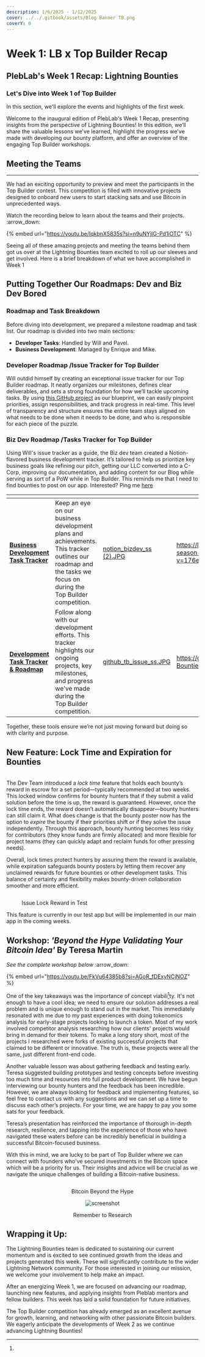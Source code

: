```yaml
---
description: 1/6/2025 - 1/12/2025
cover: ../../.gitbook/assets/Blog Banner TB.png
coverY: 0
---
```


# Week 1: LB x Top Builder Recap

## PlebLab's Week 1 Recap: Lightning Bounties

### Let's Dive into Week 1 of Top Builder

In this section, we'll explore the events and highlights of the first week.

Welcome to the inaugural edition of PlebLab's Week 1 Recap, presenting insights from the perspective of Lightning Bounties! In this edition, we’ll share the valuable lessons we've learned, highlight the progress we've made with developing our bounty platform, and offer an overview of the engaging Top Builder workshops.

## Meeting the Teams

***

We had an exciting opportunity to preview and meet the participants in the Top Builder contest. This competition is filled with innovative projects designed to onboard new users to start stacking sats and use Bitcoin in unprecedented ways.

Watch the recording below to learn about the teams and their projects. :arrow\_down:

{% embed url="https://youtu.be/IqkbnX5835s?si=n9uNYjIG-Pd1iOTC" %}

Seeing all of these amazing projects and meeting the teams behind them got us over at the Lightning Bounties team excited to roll up our sleeves and get involved. Here is a brief breakdown of what we have accomplished in Week 1

## Putting Together Our Roadmaps: Dev and Biz Dev Bored

### Roadmap and Task Breakdown&#x20;

Before diving into development, we prepared a milestone roadmap and task list. Our roadmap is divided into two main sections:

* **Developer Tasks**: Handled by Will and Pavel.
* **Business Development**: Managed by Enrique and Mike.

### Developer Roadmap /Issue Tracker for Top Builder&#x20;

Will outdid himself by creating an exceptional issue tracker for our Top Builder roadmap. It neatly organizes our milestones, defines clear deliverables, and sets a strong foundation for how we’ll tackle upcoming tasks. By using [this GitHub project](https://github.com/orgs/Lightning-Bounties/projects/2/views/1) as our blueprint, we can easily pinpoint priorities, assign responsibilities, and track progress in real-time. This level of transparency and structure ensures the entire team stays aligned on what needs to be done when it needs to be done, and who is responsible for each piece of the puzzle.

### Biz Dev Roadmap /Tasks Tracker for Top Builder

Using Will's issue tracker as a guide, the Biz dev team created a Notion-flavored business development tracker. It’s tailored to help us prioritize key business goals like refining our pitch, getting our LLC converted into a C-Corp, improving our documentation, and adding content for our Blog while serving as sort of a PoW while in Top Builder. This reminds me that I need to find bounties to post on our app. Interested? Ping me [here ](mailto:mike@lightningbounties.com)&#x20;



<table data-card-size="large" data-column-title-hidden data-view="cards" data-full-width="false"><thead><tr><th></th><th></th><th data-hidden data-card-cover data-type="files"></th><th data-hidden data-card-target data-type="content-ref"></th></tr></thead><tbody><tr><td><a href="https://lb-bizdev.notion.site/topbuilder-season-2?v=176e1fe7ce6b8168b785000c4c58ed88"><strong>Business Development Task Tracker</strong></a></td><td>Keep an eye on our business development plans and achievements. This tracker outlines our roadmap and the tasks we focus on during the Top Builder competition.  </td><td><a href="../../.gitbook/assets/notion_bizdev_ss (2).JPG">notion_bizdev_ss (2).JPG</a></td><td><a href="https://lb-bizdev.notion.site/topbuilder-season-2?v=176e1fe7ce6b8168b785000c4c58ed88">https://lb-bizdev.notion.site/topbuilder-season-2?v=176e1fe7ce6b8168b785000c4c58ed88</a></td></tr><tr><td><a href="https://github.com/orgs/Lightning-Bounties/projects/2/views/1"><strong>Development Task Tracker &#x26; Roadmap</strong> </a></td><td>Follow along with our development efforts. This tracker highlights our ongoing projects, key milestones, and progress we've made during the Top Builder competition.</td><td><a href="../../.gitbook/assets/github_tb_issue_ss.JPG">github_tb_issue_ss.JPG</a></td><td><a href="https://github.com/orgs/Lightning-Bounties/projects/2">https://github.com/orgs/Lightning-Bounties/projects/2</a></td></tr></tbody></table>

Together, these tools ensure we’re not just moving forward but doing so with clarity and purpose.

## **New Feature: Lock Time and Expiration for Bounties**

\
The Dev Team introduced a _lock time_ feature that holds each bounty’s reward in escrow for a set period—typically recommended at two weeks. This locked window confirms for bounty hunters that if they submit a valid solution before the time is up, the reward is guaranteed. However, once the lock time ends, the reward doesn’t automatically disappear—bounty hunters can still claim it. What does change is that the bounty poster now has the option to _expire_ the bounty if their priorities shift or if they solve the issue independently. Through this approach, bounty hunting becomes less risky for contributors (they know funds are firmly allocated) and more flexible for project teams (they can quickly adapt and reclaim funds for other pressing needs).&#x20;

Overall, lock times protect hunters by assuring them the reward is available, while expiration safeguards bounty posters by letting them recover any unclaimed rewards for future bounties or other development tasks. This balance of certainty and flexibility makes bounty-driven collaboration smoother and more efficient.

<figure><img src="../../.gitbook/assets/lock_expiry_ss.JPG" alt=""><figcaption><p>Issue Lock Reward in Test</p></figcaption></figure>

This feature is currently in our test app but willl be implemented in our main app in the coming weeks.&#x20;

## Workshop: _'Beyond the Hype Validating Your Bitcoin Idea'_ By Teresa Martin

_See the complete workshop below_ :arrow\_down:

{% embed url="https://youtu.be/FkVu64385b8?si=AGoR_fDExyNCjNOZ" %}

One of the key takeaways was the importance of concept viabili[^1]ty. It's not enough to have a cool idea; we need to ensure our solution addresses a real problem and is unique enough to stand out in the market. This immediately resonated with me due to my past experiences with doing tokenomics analysis for early-stage projects looking to launch a token. Most of my work involved competitor analysis researching how our clients' projects would bring in demand for their tokens. To make a long story short, most of the projects I researched were forks of existing successful projects that claimed to be different or innovative. The truth is, these projects were all the same, just different front-end code.

Another valuable lesson was about gathering feedback and testing early. Teresa suggested building prototypes and testing concepts before investing too much time and resources into full product development. We have begun interviewing our bounty hunters and the feedback has been incredible. However, we are always looking for feedback and implementing features, so feel free to contact us with any suggestions and we can set up a time to discuss each other’s projects. For your time, we are happy to pay you some sats for your feedback.

Teresa’s presentation has reinforced the importance of thorough in-depth research, resilience, and tapping into the experience of those who have navigated these waters before can be incredibly beneficial in building a successful Bitcoin-focused business.

With this in mind, we are lucky to be part of Top Builder where we can connect with founders who've secured investments in the Bitcoin space which will be a priority for us. Their insights and advice will be crucial as we navigate the unique challenges of building a Bitcoin-native business.

<div align="center" data-full-width="false"><figure><img src="../../.gitbook/assets/bitcoin_beyond_the_hype.JPG" alt=""><figcaption><p>Bitcoin Beyond the Hype</p></figcaption></figure> <figure><img src="../../.gitbook/assets/bitcoin_beyond_the_hype_img2 (1).JPG" alt="screenshot"><figcaption><p>Remember to Research  </p></figcaption></figure></div>

## Wrapping it Up:

The Lightning Bounties team is dedicated to sustaining our current momentum and is excited to see continued growth from the ideas and projects generated this week. These will significantly contribute to the wider Lightning Network community. For those interested in joining our mission, we welcome your involvement to help make an impact.

After an energizing Week 1, we are focused on advancing our roadmap, launching new features, and applying insights from Pleblab mentors and fellow builders. This week has laid a solid foundation for future initiatives.

The Top Builder competition has already emerged as an excellent avenue for growth, learning, and networking with other passionate Bitcoin builders. We eagerly anticipate the developments of  Week 2 as we continue advancing Lightning Bounties!

[^1]: 
